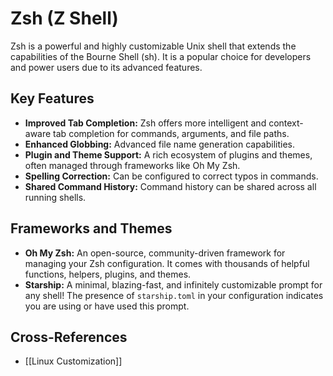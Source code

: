 # Zsh (Z Shell)

Zsh is a powerful and highly customizable Unix shell that extends the capabilities of the Bourne Shell (sh). It is a popular choice for developers and power users due to its advanced features.

## Key Features

*   **Improved Tab Completion:** Zsh offers more intelligent and context-aware tab completion for commands, arguments, and file paths.
*   **Enhanced Globbing:** Advanced file name generation capabilities.
*   **Plugin and Theme Support:** A rich ecosystem of plugins and themes, often managed through frameworks like Oh My Zsh.
*   **Spelling Correction:** Can be configured to correct typos in commands.
*   **Shared Command History:** Command history can be shared across all running shells.

## Frameworks and Themes

*   **Oh My Zsh:** An open-source, community-driven framework for managing your Zsh configuration. It comes with thousands of helpful functions, helpers, plugins, and themes.
*   **Starship:** A minimal, blazing-fast, and infinitely customizable prompt for any shell! The presence of `starship.toml` in your configuration indicates you are using or have used this prompt.

## Cross-References

*   [[Linux Customization]]
